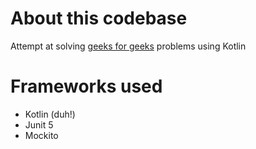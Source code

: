 # About this codebase

Attempt at solving [geeks for geeks](https://www.geeksforgeeks.org) problems using Kotlin

# Frameworks used

* Kotlin (duh!)
* Junit 5
* Mockito
